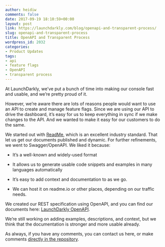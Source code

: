 ```yaml
---
author: heidiw
comments: false
date: 2017-09-19 18:10:59+00:00
layout: post
link: https://launchdarkly.com/blog/openapi-and-transparent-process/
slug: openapi-and-transparent-process
title: OpenAPI and Transparent Process
wordpress_id: 2032
categories:
- Product Updates
tags:
- api
- feature flags
- OpenAPI
- transparent process
---
```


At LaunchDarkly, we’ve put a bunch of time into making our console fast and usable, and we’re pretty proud of it.




However, we’re aware there are lots of reasons people would want to use an API to create and manage feature flags. Since we are using our API to drive the dashboard, it’s easy for us to keep everything in sync if we make changes to the API. And we wanted to make it easy for our customers to do the same.




We started out with [ReadMe](http://readme.io/), which is an excellent industry standard. That let us get our documents published and dynamic. For further refinements, we went to Swagger/OpenAPI. We liked it because:






 	
  * It’s a well-known and widely-used format

 	
  * It allows us to generate usable code snippets and examples in many languages automatically

 	
  * It’s easy to add context and documentation to as we go.

 	
  * We can host it on readme.io or other places, depending on our traffic needs.




We created our REST specification using OpenAPI, and you can find our documents here: [LaunchDarkly OpenAPI](https://github.com/launchdarkly/ld-openapi).




We’re still working on adding examples, descriptions, and context, but we think that the documentation is stronger and more usable already.




As always, if you have any comments, you can contact us here, or make comments [directly in the repository](https://github.com/launchdarkly/ld-openapi).



